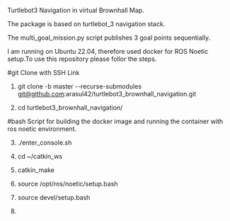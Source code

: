 Turtlebot3 Navigation in virtual Brownhall Map. 

The package is based on turtlebot_3 navigation stack. 

The multi_goal_mission.py script publishes 3 goal points sequentially. 

I am running on Ubuntu 22.04, therefore used docker for ROS Noetic setup.To use this repository please follor the steps.  

#git Clone with SSH Link

1. git clone -b master --recurse-submodules git@github.com:arasul42/turtlebot3_brownhall_navigation.git

2. cd turtlebot3_brownhall_navigation/

#bash Script for building the docker image and running the container with ros noetic environment. 

3. ./enter_console.sh

4. cd ~/catkin_ws 

5. catkin_make 

6. source /opt/ros/noetic/setup.bash

7. source devel/setup.bash

8. 


